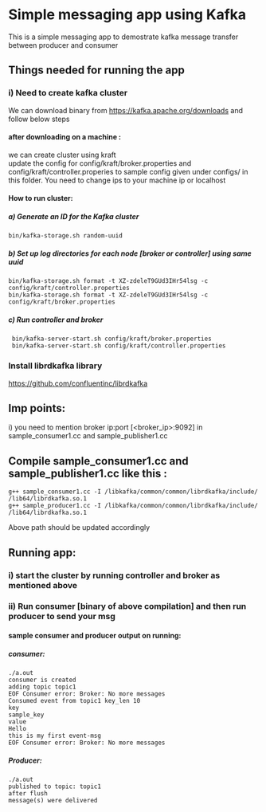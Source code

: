 # Simple messaging app using Kafka
This is a simple messaging app to demostrate kafka message transfer between producer and consumer

## Things needed for running the app

### i) Need to create kafka cluster
We can download binary from https://kafka.apache.org/downloads and follow below steps 

#### after downloading on a machine :
we can create cluster using kraft\
update the config for config/kraft/broker.properties and config/kraft/controller.properies to sample config given under configs/ in this folder.
You need to change ips to your machine ip or localhost

#### How to run cluster:
##### a) Generate an ID for the Kafka cluster
   ```
   bin/kafka-storage.sh random-uuid
   ```

##### b) Set up log directories for each node [broker or controller] using same uuid
   ```
   bin/kafka-storage.sh format -t XZ-zdeleT9GUd3IHr54lsg -c config/kraft/controller.properties
   bin/kafka-storage.sh format -t XZ-zdeleT9GUd3IHr54lsg -c config/kraft/broker.properties
   ```

##### c) Run controller and broker

   ```
    bin/kafka-server-start.sh config/kraft/broker.properties
    bin/kafka-server-start.sh config/kraft/controller.properties
   ```

### Install librdkafka library
https://github.com/confluentinc/librdkafka


## Imp points:
i) you need to mention broker ip:port [<broker_ip>:9092] in sample_consumer1.cc and sample_publisher1.cc


## Compile sample_consumer1.cc and sample_publisher1.cc like this :
```
g++ sample_consumer1.cc -I /libkafka/common/common/librdkafka/include/ /lib64/librdkafka.so.1
g++ sample_producer1.cc -I /libkafka/common/common/librdkafka/include/ /lib64/librdkafka.so.1
```

Above path should be updated accordingly


## Running app:
### i) start the cluster by running controller and broker as mentioned above
### ii) Run consumer [binary of above compilation] and then run producer to send your msg

#### sample consumer and producer output on running:

##### consumer:
```
./a.out
consumer is created
adding topic topic1
EOF Consumer error: Broker: No more messages
Consumed event from topic1 key_len 10
key
sample_key
value
Hello
this is my first event-msg
EOF Consumer error: Broker: No more messages
```

##### Producer:
```
./a.out
published to topic: topic1
after flush
message(s) were delivered
```



